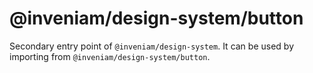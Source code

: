 # @inveniam/design-system/button

Secondary entry point of `@inveniam/design-system`. It can be used by importing from `@inveniam/design-system/button`.
